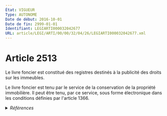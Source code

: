 ```yaml
---
État: VIGUEUR
Type: AUTONOME
Date de début: 2016-10-01
Date de fin: 2999-01-01
Identifiant: LEGIARTI000032042677
URL: article/LEGI/ARTI/00/00/32/04/26/LEGIARTI000032042677.xml
---
```


<h1>Article 2513</h1>

Le livre foncier est constitué des registres destinés à la publicité des droits
sur les immeubles.<br />

Le livre foncier est tenu par le service de la conservation de la propriété
immobilière. Il peut être tenu, par ce service, sous forme électronique dans les
conditions définies par l'article 1366.


<details>
  <summary><em>Références</em></summary>

  <h2>Articles faisant référence à l'article</h2>
  
  <ul>
    <li>
      <a href="https://legal.tricoteuses.fr//redirection/LEGIARTI000032006579?vers=git&vers=legifrance">Ordonnance n° 2016-131 du 10 février 2016 portant réforme du droit des contrats, du régime général et de la preuve des obligations - article 5 ENTIEREMENT_MODIF</a> MODIFIE source
    </li>
    <li>
      <a href="https://legal.tricoteuses.fr//redirection/LEGIARTI000006438497?vers=git&vers=legifrance">Code civil - article 1366 AUTONOME MODIFIE, en vigueur du 1804-03-21 au 2016-10-01</a> CITATION cible
    </li>
    <li>
      <a href="https://legal.tricoteuses.fr//redirection/LEGIARTI000032042461?vers=git&vers=legifrance">Code civil - article 1366 AUTONOME VIGUEUR, en vigueur depuis le 2016-10-01</a> CITATION cible
    </li>
  </ul>
  
  <h2>Références faites par l'article</h2>
  
  <ul>
    <li>
      2008-10-23 CITATION cible <a href="https://legal.tricoteuses.fr//redirection/LEGIARTI000019682984?vers=git&vers=legifrance">Décret n° 2008-1086 du 23 octobre 2008 relatif à l'immatriculation et à l'inscription des droits en matière immobilière à Mayotte - article 10 AUTONOME VIGUEUR, en vigueur depuis le 2008-10-26</a>
    </li>
    <li>
      CODIFICATION source Loi 1804-03-15
    </li>
    <li>
      2016-02-10 MODIFIE cible <a href="https://legal.tricoteuses.fr//redirection/LEGIARTI000032006579?vers=git&vers=legifrance">Ordonnance n° 2016-131 du 10 février 2016 portant réforme du droit des contrats, du régime général et de la preuve des obligations - article 5 ENTIEREMENT_MODIF</a>
    </li>
    <li>
      2999-01-01 CITATION source <a href="https://legal.tricoteuses.fr//redirection/LEGIARTI000006438497?vers=git&vers=legifrance">Code civil - article 1366 AUTONOME MODIFIE, en vigueur du 1804-03-21 au 2016-10-01</a>
    </li>
    <li>
      2999-01-01 CONCORDANCE source <a href="https://legal.tricoteuses.fr//redirection/LEGIARTI000006448272?vers=git&vers=legifrance">Code civil - article 2307 AUTONOME MODIFIE_MORT_NE, en vigueur du 2008-01-01 au 2006-03-24</a>
    </li>
    <li>
      2999-01-01 CONCORDE cible <a href="https://legal.tricoteuses.fr//redirection/LEGIARTI000006448272?vers=git&vers=legifrance">Code civil - article 2307 AUTONOME MODIFIE_MORT_NE, en vigueur du 2008-01-01 au 2006-03-24</a>
    </li>
    <li>
      2999-01-01 CITATION cible <a href="https://legal.tricoteuses.fr//redirection/LEGIARTI000006450724?vers=git&vers=legifrance">Code civil - article 2511 AUTONOME VIGUEUR, en vigueur depuis le 2006-03-24</a>
    </li>
  </ul>
</details>

